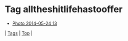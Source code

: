 <!--
title: Tag alltheshitlifehastooffer
date: 2020-06-28T15:26:59.572Z
tags:
-->
# Tag alltheshitlifehastooffer

 * [Photo 2014-05-24 13](86688354353.md)

| [Tags](tags.md) | [Top](index.md) |
